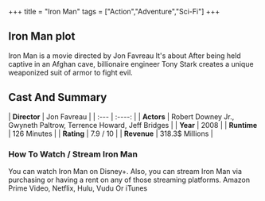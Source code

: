 +++
title = "Iron Man"
tags = ["Action","Adventure","Sci-Fi"]
+++
## Iron Man plot
Iron Man is a movie directed by Jon Favreau It's about After being held captive in an Afghan cave, billionaire engineer Tony Stark creates a unique weaponized suit of armor to fight evil.
## Cast And Summary
| **Director**      | Jon Favreau |
    | :---        |    :----:   |
    |  **Actors** | Robert Downey Jr., Gwyneth Paltrow, Terrence Howard, Jeff Bridges |
    | **Year**   | 2008    |
    |  **Runtime** | 126 Minutes |
    |  **Rating** | 7.9 / 10 | 
    |  **Revenue** | 318.3$ Millions |
### How To Watch / Stream Iron Man
You can watch Iron Man on Disney+.
Also, you can stream Iron Man via purchasing or having a rent on any of those streaming platforms.
Amazon Prime Video, Netflix, Hulu, Vudu Or iTunes